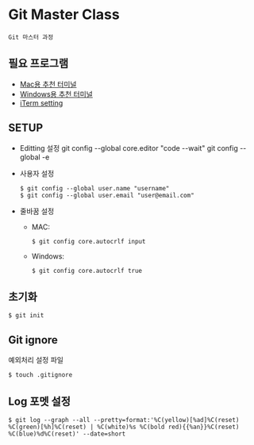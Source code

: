 # Git Master Class

    Git 마스터 과정

## 필요 프로그램

- [Mac용 추천 터미널](https://www.iterm2.com/)
- [Windows용 추천 터미널](https://cmder.net/)
- [iTerm setting](https://gist.github.com/kevin-smets/8568070)

## SETUP

- Editting 설정
  git config --global core.editor "code --wait"
  git config --global -e

- 사용자 설정
  ```
  $ git config --global user.name "username"
  $ git config --global user.email "user@email.com"
  ```
- 줄바꿈 설정
  - MAC:
    ```
    $ git config core.autocrlf input
    ```
  - Windows:
    ```
    $ git config core.autocrlf true
    ```

## 초기화

```
$ git init
```

## Git ignore

예외처리 설정 파일

```
$ touch .gitignore
```

## Log 포멧 설정

```
$ git log --graph --all --pretty=format:'%C(yellow)[%ad]%C(reset) %C(green)[%h]%C(reset) | %C(white)%s %C(bold red){{%an}}%C(reset) %C(blue)%d%C(reset)' --date=short
```
